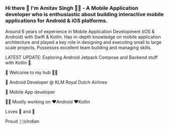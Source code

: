 ### Hi there 👋 I'm Amitav Singh 🙋‍♂️  - A Mobile Application developer who is enthusiastic about building interactive mobile applications for Android & iOS platforms.

Around 6 years of experience in Mobile Application
Development (iOS & Android) with Swift & Kotlin.
Has in-depth knowledge on mobile application
architecture and played a key role in designing and
executing small to large scale projects.
Possesses excellent team building and managing skills.


LATEST UPDATE: Exploring Android Jetpack Compose and Backend stuff with Kotlin 🥽.

🎍 Welcome to my hub 👨‍💻 

💼 Android Developer @ KLM Royal Dutch Airlines

📱 Mobile App developer

👨‍💻 Mostly working on ❤️Android ❤️Kotlin

Loves 🎵 and 🎹

Proud 🇮🇳Indian



